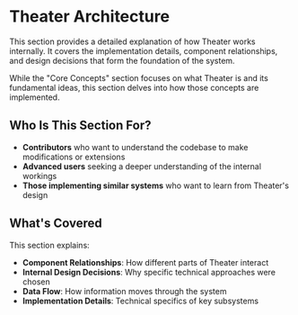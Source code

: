 # Theater Architecture

This section provides a detailed explanation of how Theater works internally. It covers the implementation details, component relationships, and design decisions that form the foundation of the system.

While the "Core Concepts" section focuses on what Theater is and its fundamental ideas, this section delves into how those concepts are implemented.

## Who Is This Section For?

- **Contributors** who want to understand the codebase to make modifications or extensions
- **Advanced users** seeking a deeper understanding of the internal workings
- **Those implementing similar systems** who want to learn from Theater's design

## What's Covered

This section explains:

- **Component Relationships**: How different parts of Theater interact
- **Internal Design Decisions**: Why specific technical approaches were chosen
- **Data Flow**: How information moves through the system
- **Implementation Details**: Technical specifics of key subsystems
